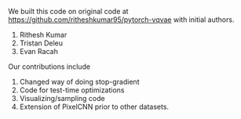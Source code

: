 We built this code on original code at https://github.com/ritheshkumar95/pytorch-vqvae with
initial authors.

1. Rithesh Kumar
2. Tristan Deleu
3. Evan Racah

Our contributions include
1. Changed way of doing stop-gradient
2. Code for test-time optimizations
3. Visualizing/sampling code 
4. Extension of PixelCNN prior to other datasets.
